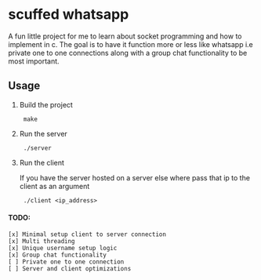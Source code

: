 # scuffed whatsapp

A fun little project for me to learn about socket programming and how to implement in c. The goal is to have it function more or less like whatsapp i.e private one to one connections along with a group chat functionality to be most important.

## Usage
1. Build the project 

        make 

2. Run the server

        ./server

3. Run the client
    
   If you have the server hosted on a server else where pass that ip to the client as an argument

        ./client <ip_address>

#### TODO:
    [x] Minimal setup client to server connection
    [x] Multi threading  
    [x] Unique username setup logic
    [x] Group chat functionality
    [ ] Private one to one connection 
    [ ] Server and client optimizations



